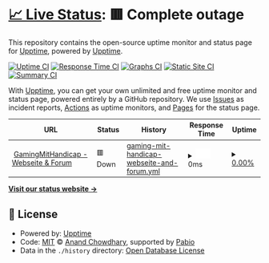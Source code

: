 # [📈 Live Status](https://upptime.github.io/upptime): <!--live status--> **🟥 Complete outage**

This repository contains the open-source uptime monitor and status page for [Upptime](https://upptime.js.org), powered by [Upptime](https://github.com/upptime/upptime).

[![Uptime CI](https://github.com/upptime/upptime/workflows/Uptime%20CI/badge.svg)](https://github.com/upptime/upptime/actions?query=workflow%3A%22Uptime+CI%22)
[![Response Time CI](https://github.com/upptime/upptime/workflows/Response%20Time%20CI/badge.svg)](https://github.com/upptime/upptime/actions?query=workflow%3A%22Response+Time+CI%22)
[![Graphs CI](https://github.com/upptime/upptime/workflows/Graphs%20CI/badge.svg)](https://github.com/upptime/upptime/actions?query=workflow%3A%22Graphs+CI%22)
[![Static Site CI](https://github.com/upptime/upptime/workflows/Static%20Site%20CI/badge.svg)](https://github.com/upptime/upptime/actions?query=workflow%3A%22Static+Site+CI%22)
[![Summary CI](https://github.com/upptime/upptime/workflows/Summary%20CI/badge.svg)](https://github.com/upptime/upptime/actions?query=workflow%3A%22Summary+CI%22)

With [Upptime](https://upptime.js.org), you can get your own unlimited and free uptime monitor and status page, powered entirely by a GitHub repository. We use [Issues](https://github.com/upptime/upptime/issues) as incident reports, [Actions](https://github.com/upptime/upptime/actions) as uptime monitors, and [Pages](https://upptime.github.io/upptime) for the status page.

<!--start: status pages-->
<!-- This summary is generated by Upptime (https://github.com/upptime/upptime) -->
<!-- Do not edit this manually, your changes will be overwritten -->
<!-- prettier-ignore -->
| URL | Status | History | Response Time | Uptime |
| --- | ------ | ------- | ------------- | ------ |
| <img alt="" src="https://icons.duckduckgo.com/ip3/www.gamingmithandicap.de.ico" height="13"> [GamingMitHandicap - Webseite & Forum](https://www.gamingmithandicap.de) | 🟥 Down | [gaming-mit-handicap-webseite-and-forum.yml](https://github.com/GamingMitHandicap/status/commits/HEAD/history/gaming-mit-handicap-webseite-and-forum.yml) | <details><summary><img alt="Response time graph" src="./graphs/gaming-mit-handicap-webseite-and-forum/response-time-week.png" height="20"> 0ms</summary><br><a href="https://upptime.github.io/upptime/history/gaming-mit-handicap-webseite-and-forum"><img alt="Response time 0" src="https://img.shields.io/endpoint?url=https%3A%2F%2Fraw.githubusercontent.com%2FGamingMitHandicap%2Fstatus%2FHEAD%2Fapi%2Fgaming-mit-handicap-webseite-and-forum%2Fresponse-time.json"></a><br><a href="https://upptime.github.io/upptime/history/gaming-mit-handicap-webseite-and-forum"><img alt="24-hour response time 0" src="https://img.shields.io/endpoint?url=https%3A%2F%2Fraw.githubusercontent.com%2FGamingMitHandicap%2Fstatus%2FHEAD%2Fapi%2Fgaming-mit-handicap-webseite-and-forum%2Fresponse-time-day.json"></a><br><a href="https://upptime.github.io/upptime/history/gaming-mit-handicap-webseite-and-forum"><img alt="7-day response time 0" src="https://img.shields.io/endpoint?url=https%3A%2F%2Fraw.githubusercontent.com%2FGamingMitHandicap%2Fstatus%2FHEAD%2Fapi%2Fgaming-mit-handicap-webseite-and-forum%2Fresponse-time-week.json"></a><br><a href="https://upptime.github.io/upptime/history/gaming-mit-handicap-webseite-and-forum"><img alt="30-day response time 0" src="https://img.shields.io/endpoint?url=https%3A%2F%2Fraw.githubusercontent.com%2FGamingMitHandicap%2Fstatus%2FHEAD%2Fapi%2Fgaming-mit-handicap-webseite-and-forum%2Fresponse-time-month.json"></a><br><a href="https://upptime.github.io/upptime/history/gaming-mit-handicap-webseite-and-forum"><img alt="1-year response time 0" src="https://img.shields.io/endpoint?url=https%3A%2F%2Fraw.githubusercontent.com%2FGamingMitHandicap%2Fstatus%2FHEAD%2Fapi%2Fgaming-mit-handicap-webseite-and-forum%2Fresponse-time-year.json"></a></details> | <details><summary><a href="https://upptime.github.io/upptime/history/gaming-mit-handicap-webseite-and-forum">0.00%</a></summary><a href="https://upptime.github.io/upptime/history/gaming-mit-handicap-webseite-and-forum"><img alt="All-time uptime 0.00%" src="https://img.shields.io/endpoint?url=https%3A%2F%2Fraw.githubusercontent.com%2FGamingMitHandicap%2Fstatus%2FHEAD%2Fapi%2Fgaming-mit-handicap-webseite-and-forum%2Fuptime.json"></a><br><a href="https://upptime.github.io/upptime/history/gaming-mit-handicap-webseite-and-forum"><img alt="24-hour uptime 0.00%" src="https://img.shields.io/endpoint?url=https%3A%2F%2Fraw.githubusercontent.com%2FGamingMitHandicap%2Fstatus%2FHEAD%2Fapi%2Fgaming-mit-handicap-webseite-and-forum%2Fuptime-day.json"></a><br><a href="https://upptime.github.io/upptime/history/gaming-mit-handicap-webseite-and-forum"><img alt="7-day uptime 0.00%" src="https://img.shields.io/endpoint?url=https%3A%2F%2Fraw.githubusercontent.com%2FGamingMitHandicap%2Fstatus%2FHEAD%2Fapi%2Fgaming-mit-handicap-webseite-and-forum%2Fuptime-week.json"></a><br><a href="https://upptime.github.io/upptime/history/gaming-mit-handicap-webseite-and-forum"><img alt="30-day uptime 0.00%" src="https://img.shields.io/endpoint?url=https%3A%2F%2Fraw.githubusercontent.com%2FGamingMitHandicap%2Fstatus%2FHEAD%2Fapi%2Fgaming-mit-handicap-webseite-and-forum%2Fuptime-month.json"></a><br><a href="https://upptime.github.io/upptime/history/gaming-mit-handicap-webseite-and-forum"><img alt="1-year uptime 0.00%" src="https://img.shields.io/endpoint?url=https%3A%2F%2Fraw.githubusercontent.com%2FGamingMitHandicap%2Fstatus%2FHEAD%2Fapi%2Fgaming-mit-handicap-webseite-and-forum%2Fuptime-year.json"></a></details>

<!--end: status pages-->

[**Visit our status website →**](https://upptime.github.io/upptime)

## 📄 License

- Powered by: [Upptime](https://github.com/upptime/upptime)
- Code: [MIT](./LICENSE) © [Anand Chowdhary](https://anandchowdhary.com), supported by [Pabio](https://pabio.com)
- Data in the `./history` directory: [Open Database License](https://opendatacommons.org/licenses/odbl/1-0/)
